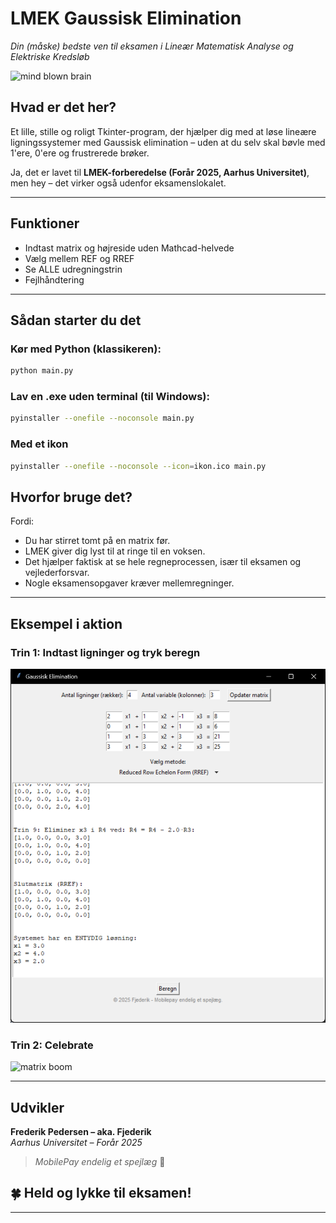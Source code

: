 # LMEK Gaussisk Elimination
*Din (måske) bedste ven til eksamen i Lineær Matematisk Analyse og Elektriske Kredsløb*

![mind blown brain](https://media3.giphy.com/media/v1.Y2lkPTc5MGI3NjExbG1wZTNqdzQ0MTNqN2cyajVhNTE3N2VpdTRueXNodTFtd3ZycXF4bSZlcD12MV9pbnRlcm5hbF9naWZfYnlfaWQmY3Q9Zw/l41lJ8ywG1ncm9FXW/giphy.gif)

## Hvad er det her?

Et lille, stille og roligt Tkinter-program, der hjælper dig med at løse lineære ligningssystemer med Gaussisk elimination – uden at du selv skal bøvle med 1'ere, 0'ere og frustrerede brøker. 

Ja, det er lavet til **LMEK-forberedelse (Forår 2025, Aarhus Universitet)**, men hey – det virker også udenfor eksamenslokalet.

---

## Funktioner

- Indtast matrix og højreside uden Mathcad-helvede  
- Vælg mellem REF og RREF  
- Se ALLE udregningstrin 
- Fejlhåndtering 

---

## Sådan starter du det

### Kør med Python (klassikeren):

```bash
python main.py
```

### Lav en .exe uden terminal (til Windows):

```bash
pyinstaller --onefile --noconsole main.py
```

### Med et ikon 

```bash
pyinstaller --onefile --noconsole --icon=ikon.ico main.py
```

## Hvorfor bruge det?

Fordi:
- Du har stirret tomt på en matrix før.
- LMEK giver dig lyst til at ringe til en voksen.
- Det hjælper faktisk at se hele regneprocessen, især til eksamen og vejlederforsvar.
- Nogle eksamensopgaver kræver mellemregninger.

---

## Eksempel i aktion

### Trin 1: Indtast ligninger og tryk beregn

![alt text](images/image.png)

### Trin 2: Celebrate

![matrix boom](https://media.giphy.com/media/YTbZzCkRQCEJa/giphy.gif)

---

## Udvikler

**Frederik Pedersen – aka. Fjederik**  
*Aarhus Universitet – Forår 2025*  
> _MobilePay endelig et spejlæg_ 🍳


## 🍀 Held og lykke til eksamen!

---